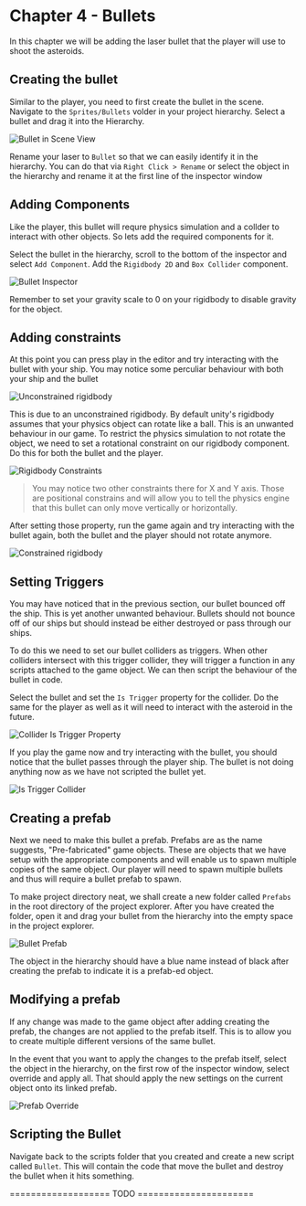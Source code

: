 # Chapter 4 - Bullets

In this chapter we will be adding the laser bullet that the player will use to shoot the asteroids.

## Creating the bullet

Similar to the player, you need to first create the bullet in the scene. Navigate to the `Sprites/Bullets` volder in your project hierarchy. Select a bullet and drag it into the Hierarchy.

![Bullet in Scene View](https://github.com/DarkDestry/Unity-GDG-Workshop/blob/master/Docs/Images/Chapter%204/LaserBulletInScene.png?raw=true)

Rename your laser to `Bullet` so that we can easily identify it in the hierarchy. You can do that via `Right Click > Rename` or select the object in the hierarchy and rename it at the first line of the inspector window

## Adding Components

Like the player, this bullet will requre physics simulation and a collder to interact with other objects. So lets add the required components for it. 

Select the bullet in the hierarchy, scroll to the bottom of the inspector and select `Add Component`. Add the `Rigidbody 2D` and `Box Collider` component.

![Bullet Inspector](https://github.com/DarkDestry/Unity-GDG-Workshop/blob/master/Docs/Images/Chapter%204/BulletInspector.png?raw=true)

Remember to set your gravity scale to 0 on your rigidbody to disable gravity for the object.

## Adding constraints

At this point you can press play in the editor and try interacting with the bullet with your ship. You may notice some perculiar behaviour with both your ship and the bullet

![Unconstrained rigidbody](https://github.com/DarkDestry/Unity-GDG-Workshop/blob/master/Docs/Images/Chapter%204/Constrains.gif?raw=true)

This is due to an unconstrained rigidbody. By default unity's rigidbody assumes that your physics object can rotate like a ball. This is an unwanted behaviour in our game. To restrict the physics simulation to not rotate the object, we need to set a rotational constraint on our rigidbody component. Do this for both the bullet and the player.

![Rigidbody Constraints](https://github.com/DarkDestry/Unity-GDG-Workshop/blob/master/Docs/Images/Chapter%204/RigidbodyConstraints.png?raw=true)

> You may notice two other constraints there for X and Y axis. Those are positional constrains and will allow you to tell the physics engine that this bullet can only move vertically or horizontally.

After setting those property, run the game again and try interacting with the bullet again, both the bullet and the player should not rotate anymore.

![Constrained rigidbody](https://github.com/DarkDestry/Unity-GDG-Workshop/blob/master/Docs/Images/Chapter%204/ConstrainedRigidbody.gif?raw=true)

## Setting Triggers

You may have noticed that in the previous section, our bullet bounced off the ship. This is yet another unwanted behaviour. Bullets should not bounce off of our ships but should instead be either destroyed or pass through our ships.

To do this we need to set our bullet colliders as triggers. When other colliders intersect with this trigger collider, they will trigger a function in any scripts attached to the game object. We can then script the behaviour of the bullet in code. 

Select the bullet and set the `Is Trigger` property for the collider. Do the same for the player as well as it will need to interact with the asteroid in the future.

![Collider Is Trigger Property](https://github.com/DarkDestry/Unity-GDG-Workshop/blob/master/Docs/Images/Chapter%204/ColliderTrigger.png?raw=true)

If you play the game now and try interacting with the bullet, you should notice that the bullet passes through the player ship. The bullet is not doing anything now as we have not scripted the bullet yet.

![Is Trigger Collider](https://github.com/DarkDestry/Unity-GDG-Workshop/blob/master/Docs/Images/Chapter%204/TriggerCollider.gif?raw=true)

## Creating a prefab

Next we need to make this bullet a prefab. Prefabs are as the name suggests, "Pre-fabricated" game objects. These are objects that we have setup with the appropriate components and will enable us to spawn multiple copies of the same object. Our player will need to spawn multiple bullets and thus will require a bullet prefab to spawn.

To make project directory neat, we shall create a new folder called `Prefabs` in the root directory of the project explorer. After you have created the folder, open it and drag your bullet from the hierarchy into the empty space in the project explorer.

![Bullet Prefab](https://github.com/DarkDestry/Unity-GDG-Workshop/blob/master/Docs/Images/Chapter%204/BulletPrefab.png?raw=true)

The object in the hierarchy should have a blue name instead of black after creating the prefab to indicate it is a prefab-ed object.

## Modifying a prefab

If any change was made to the game object after adding creating the prefab, the changes are not applied to the prefab itself. This is to allow you to create multiple different versions of the same bullet.

In the event that you want to apply the changes to the prefab itself, select the object in the hierarchy, on the first row of the inspector window, select override and apply all. That should apply the new settings on the current object onto its linked prefab.

![Prefab Override](https://github.com/DarkDestry/Unity-GDG-Workshop/blob/master/Docs/Images/Chapter%204/PrefabOverride.png?raw=true)

## Scripting the Bullet

Navigate back to the scripts folder that you created and create a new script called `Bullet`. This will contain the code that move the bullet and destroy the bullet when it hits something.

=================== TODO ======================
